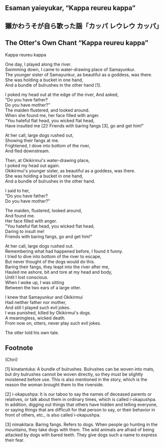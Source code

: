 ## Esaman yaieyukar, “Kappa reureu kappa”   
## 獺かわうそが自ら歌った謡「カッパ レウレウ カッパ」  
## The Otter's Own Chant “Kappa reureu kappa”  
  
Kappa reureu kappa  
  
One day, I played along the river.  
Swimming down, I came to water-drawing place of Samayunkur.  
The younger sister of Samayunkur, as beautiful as a goddess, was there.    
She was holding a bucket in one hand,  
And a bundle of bulrushes in the other hand [1].  
  
I poked my head out at the edge of the river, 
And asked,  
"Do you have father?  
Do you have mother?"  
The maiden flustered, and looked around.  
When she found me, her face filled with anger.  
"You hateful flat head, you wicked flat head,  
Have insulted me [2]! Friends with baring fangs [3], go and get him!"  
  
At her call, large dogs rushed out,  
Showing their fangs at me.   
Frightened, I dove into bottom of the river,    
And fled downstream.  
  
Then, at Okikirmui's water-drawing place,  
I poked my head out again.  
Okikirmui's younger sister, as beautiful as a goddess, was there.  
She was holding a bucket in one hand,  
And a bundle of bulrushes in the other hand.  
  
I said to her,  
"Do you have father?  
Do you have mother?"  
  
The maiden, flustered, looked around,   
And found me.   
Her face filled with anger.   
"You hateful flat head, you wicked flat head,  
Daring to insult me!   
Friends with baring fangs, go and get him!"  
  
At her call, large dogs rushed out.  
Remembering what had happened before, I found it funny.  
I tried to dive into bottom of the river to escape,  
But never thought of the dogs would do this.  
Baring their fangs, they leapt into the river after me,  
Hauled me ashore, bit and tore at my head and body,  
Until I lost conscious.  
When I woke up, I was sitting  
Between the two ears of a large otter.  
  
I knew that Samayunkur and Okikirmui  
Had neither father nor mother,   
And still I played such evil jokes.   
I was punished, killed by Okikirmui's dogs.  
A meaningless, wicked death.  
From now on, otters, never play such evil jokes.  
  
The otter told his own tale.  
  
## Footnote  
  
(Chiri)  
  
[1] kinatantuka: A bundle of bulrushes. Bulrushes can be woven into mats, but dry bulrushes cannot be woven directly, so they must be slightly moistened before use. This is also mentioned in the story, which is the reason the woman brought them to the riverside.  
  
[2] i-okapushpa: It is our taboo to say the names of deceased parents or relatives, or talk about them in ordinary times, which is called i-okapushpa. In addition, digging out things that others have hidden and telling everyone, or saying things that are difficult for that person to say, or their behavior in front of others, etc., is also called i-okapushpa.  
  
[3] nimakitara: Baring fangs. Refers to dogs. When people go hunting in the mountains, they take dogs with them. The wild animals are afraid of being attacked by dogs with bared teeth. They give dogs such a name to express their fear.